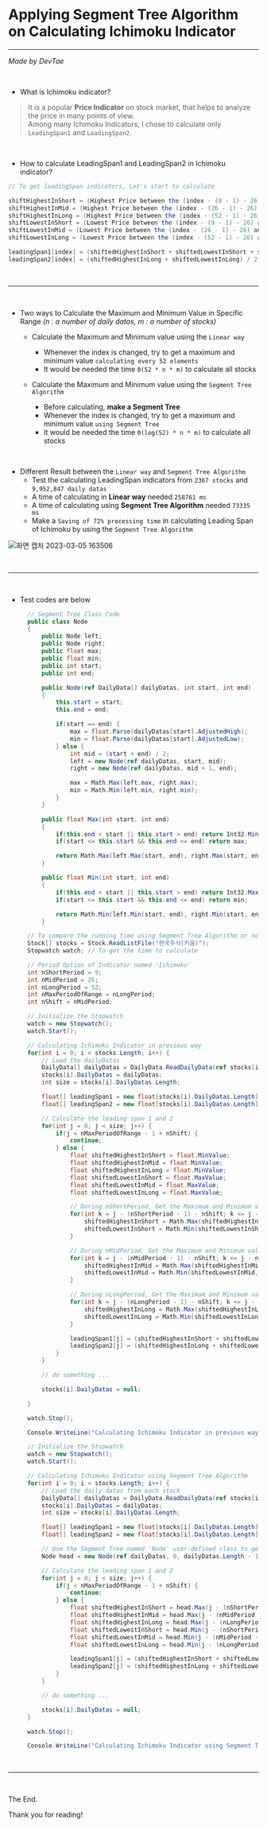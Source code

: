 # Applying Segment Tree Algorithm on Calculating Ichimoku Indicator

-----

*Made by DevTae*

<br/>

- What is Ichimoku indicator?
> It is a popular **Price Indicator** on stock market, that helps to analyze the price in many points of view. <br/>
> Among many Ichimoku Indicators, I chose to calculate only `LeadingSpan1` and `LeadingSpan2`.

<br/>

- How to calculate LeadingSpan1 and LeadingSpan2 in Ichimoku indicator?

```C#
// To get leadingSpan indicators, Let's start to calculate

shiftHighestInShort = (Highest Price between the (index - (9 - 1) - 26) and (index - 26))
shiftHighestInMid = (Highest Price between the (index - (26 - 1) - 26) and (index - 26))
shiftHighestInLong = (Highest Price between the (index - (52 - 1) - 26) and (index - 26))
shiftLowestInShort = (Lowest Price between the (index - (9 - 1) - 26) and (index - 26))
shiftLowestInMid = (Lowest Price between the (index - (26 - 1) - 26) and (index - 26))
shiftLowestInLong = (Lowest Price between the (index - (52 - 1) - 26) and (index - 26))

leadingSpan1[index] = (shiftedHighestInShort + shiftedLowestInShort + shiftedHighestInMid + shiftedLowestInMid) / 4;
leadingSpan2[index] = (shiftedHighestInLong + shiftedLowestInLong) / 2;
```

<br/>

-----

<br/>

- Two ways to Calculate the Maximum and Minimum Value in Specific Range *(n : a number of daily datas, m : a number of stocks)*

  - Calculate the Maximum and Minimum value using the `Linear way`
    - Whenever the index is changed, try to get a maximum and minimum value `calculating every 52 elements`
    - It would be needed the time `Θ(52 * n * m)` to calculate all stocks
  
  - Calculate the Maximum and Minimum value using the `Segment Tree Algorithm`
    - Before calculating, **make a Segment Tree**
    - Whenever the index is changed, try to get a maximum and minimum value `using Segment Tree`
    - It would be needed the time `Θ(log(52) * n * m)` to calculate all stocks

<br/>

- Different Result between the `Linear way` and `Segment Tree Algorithm`
  - Test the calculating LeadingSpan indicators from `2367 stocks` and `9,952,847 daily datas`
  - A time of calculating in **Linear way** needed `258761 ms`
  - A time of calculating using **Segment Tree Algorithm** needed `73335 ms`
  - Make a `Saving of 72% processing time` in calculating Leading Span of Ichimoku by using the `Segment Tree Algorithm`

![화면 캡처 2023-03-05 163506](https://user-images.githubusercontent.com/55177359/222949478-7207a194-ed74-4f76-9d83-62f5a7e43ca6.png)

<br/>

-----

<br/>

- Test codes are below

  ```C#
	// Segment Tree Class Code
	public class Node
	{
		public Node left;
		public Node right;
		public float max;
		public float min;
		public int start;
		public int end;

		public Node(ref DailyData[] dailyDatas, int start, int end)
		{
			this.start = start;
			this.end = end;

			if(start == end) {
				max = float.Parse(dailyDatas[start].AdjustedHigh);
				min = float.Parse(dailyDatas[start].AdjustedLow);
			} else {
				int mid = (start + end) / 2;
				left = new Node(ref dailyDatas, start, mid);
				right = new Node(ref dailyDatas, mid + 1, end);

				max = Math.Max(left.max, right.max);
				min = Math.Min(left.min, right.min);
			}
		}

		public float Max(int start, int end)
		{
			if(this.end < start || this.start > end) return Int32.MinValue;
			if(start <= this.start && this.end <= end) return max;

			return Math.Max(left.Max(start, end), right.Max(start, end));
		}

		public float Min(int start, int end)
		{
			if(this.end < start || this.start > end) return Int32.MaxValue;
			if(start <= this.start && this.end <= end) return min;

			return Math.Min(left.Min(start, end), right.Min(start, end));
		}
  ```


  ```C#  
	// To compare the running time using Segment Tree Algorithm or not
	Stock[] stocks = Stock.ReadListFile("한국주식(키움)");
	Stopwatch watch; // To get the time to calculate

	// Period Option of Indicator named 'Ichimoku'
	int nShortPeriod = 9;
	int nMidPeriod = 26;
	int nLongPeriod = 52;
	int nMaxPeriodOfRange = nLongPeriod;
	int nShift = nMidPeriod;

	// Initialize the Stopwatch
	watch = new Stopwatch();
	watch.Start();

	// Calculating Ichimoku Indicator in previous way
	for(int i = 0; i < stocks.Length; i++) {
		// Load the dailyDatas
		DailyData[] dailyDatas = DailyData.ReadDailyData(ref stocks[i]).dailyDatas;
		stocks[i].DailyDatas = dailyDatas;
		int size = stocks[i].DailyDatas.Length;

		float[] leadingSpan1 = new float[stocks[i].DailyDatas.Length];
		float[] leadingSpan2 = new float[stocks[i].DailyDatas.Length];

		// Calculate the leading span 1 and 2
		for(int j = 0; j < size; j++) {
			if(j < nMaxPeriodOfRange - 1 + nShift) {
				continue;
			} else {
				float shiftedHighestInShort = float.MinValue;
				float shiftedHighestInMid = float.MinValue;
				float shiftedHighestInLong = float.MinValue;
				float shiftedLowestInShort = float.MaxValue;
				float shiftedLowestInMid = float.MaxValue;
				float shiftedLowestInLong = float.MaxValue;

				// During nShortPeriod, Get the Maximum and Minimum value
				for(int k = j - (nShortPeriod - 1) - nShift; k <= j - nShift; k++) {
					shiftedHighestInShort = Math.Max(shiftedHighestInShort, float.Parse(dailyDatas[k].AdjustedHigh));
					shiftedLowestInShort = Math.Min(shiftedLowestInShort, float.Parse(dailyDatas[k].AdjustedLow));
				}

				// During nMidPeriod, Get the Maximum and Minimum value
				for(int k = j - (nMidPeriod - 1) - nShift; k <= j - nShift; k++) {
					shiftedHighestInMid = Math.Max(shiftedHighestInMid, float.Parse(dailyDatas[k].AdjustedHigh));
					shiftedLowestInMid = Math.Min(shiftedLowestInMid, float.Parse(dailyDatas[k].AdjustedLow));
				}

				// During nLongPeriod, Get the Maximum and Minimum value
				for(int k = j - (nLongPeriod - 1) - nShift; k <= j - nShift; k++) {
					shiftedHighestInLong = Math.Max(shiftedHighestInLong, float.Parse(dailyDatas[k].AdjustedHigh));
					shiftedLowestInLong = Math.Min(shiftedLowestInLong, float.Parse(dailyDatas[k].AdjustedLow));
				}

				leadingSpan1[j] = (shiftedHighestInShort + shiftedLowestInShort + shiftedHighestInMid + shiftedLowestInMid) / 4;
				leadingSpan2[j] = (shiftedHighestInLong + shiftedLowestInLong) / 2;
			}
		}

		// do something ...

		stocks[i].DailyDatas = null;

	}

	watch.Stop();

	Console.WriteLine("Calculating Ichimoku Indicator in previous way : " + watch.ElapsedMilliseconds.ToString() + " ms");

	// Initialize the Stopwatch
	watch = new Stopwatch();
	watch.Start();

	// Calculating Ichimoku Indicator using Segment Tree Algorithm
	for(int i = 0; i < stocks.Length; i++) {
		// Load the daily datas from each stock
		DailyData[] dailyDatas = DailyData.ReadDailyData(ref stocks[i]).dailyDatas;
		stocks[i].DailyDatas = dailyDatas;
		int size = stocks[i].DailyDatas.Length;

		float[] leadingSpan1 = new float[stocks[i].DailyDatas.Length];
		float[] leadingSpan2 = new float[stocks[i].DailyDatas.Length];

		// Use the Segment Tree named 'Node' user-defined class to get a maximum, minimum value in specific range
		Node head = new Node(ref dailyDatas, 0, dailyDatas.Length - 1);

		// Calculate the leading span 1 and 2
		for(int j = 0; j < size; j++) {
			if(j < nMaxPeriodOfRange - 1 + nShift) {
				continue;
			} else {
				float shiftedHighestInShort = head.Max(j - (nShortPeriod - 1) - nShift, j - nShift);
				float shiftedHighestInMid = head.Max(j - (nMidPeriod - 1) - nShift, j - nShift);
				float shiftedHighestInLong = head.Max(j - (nLongPeriod - 1) - nShift, j - nShift);
				float shiftedLowestInShort = head.Min(j - (nShortPeriod - 1) - nShift, j - nShift);
				float shiftedLowestInMid = head.Min(j - (nMidPeriod - 1) - nShift, j - nShift);
				float shiftedLowestInLong = head.Min(j - (nLongPeriod - 1) - nShift, j - nShift);

				leadingSpan1[j] = (shiftedHighestInShort + shiftedLowestInShort + shiftedHighestInMid + shiftedLowestInMid) / 4;
				leadingSpan2[j] = (shiftedHighestInLong + shiftedLowestInLong) / 2;
			}
		}

		// do something ...

		stocks[i].DailyDatas = null;
	}

	watch.Stop();

	Console.WriteLine("Calculating Ichimoku Indicator using Segment Tree Algorithm : " + watch.ElapsedMilliseconds.ToString() + " ms");
  ```
  
<br/>

-----

<br/>

The End.

Thank you for reading!
